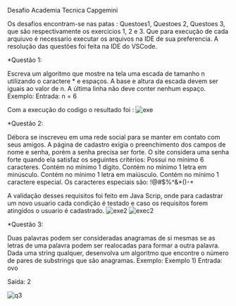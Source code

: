 Desafio Academia Tecnica Capgemini 

Os desafios encontram-se nas patas : Questoes1, Questoes 2, Questoes 3, que são respectivamente os exercicios 1, 2 e 3. Que para execução de cada arquiuvo é necessario executar os arquivos na IDE de sua preferencia. A resolução das questões foi feita na IDE do VSCode.

*Questão 1:

Escreva um algoritmo que mostre na tela uma escada de tamanho n utilizando o caractere * e espaços. A base e altura da escada devem ser iguais ao valor de n. A última linha não deve conter nenhum espaço.
Exemplo:
Entrada:
n = 6

Com a execução do codigo o resultado foi :
![exe](https://user-images.githubusercontent.com/74264815/154868963-8ca95dac-4b41-42e0-8378-f90312bb512e.png)


*Questão 2:

Débora se inscreveu em uma rede social para se manter em contato com seus amigos. A página de cadastro exigia o preenchimento dos campos de nome e senha, porém a senha precisa ser forte. O site considera uma senha forte quando ela satisfaz os seguintes critérios:
Possui no mínimo 6 caracteres.
Contém no mínimo 1 digito.
Contém no mínimo 1 letra em minúsculo.
Contém no mínimo 1 letra em maiúsculo.
Contém no mínimo 1 caractere especial. Os caracteres especiais são: !@#$%^&*()-+

A validação desses requisitos foi feito em Java Scrip, onde para cadastrar um novo usuario cada condição é testado e caso os requisitos forem atingidos o usuario é cadastrado. 
![exe2](https://user-images.githubusercontent.com/74264815/154869178-49201def-34a1-4e5f-92b8-a0c0fb37aac1.png)
![exec2](https://user-images.githubusercontent.com/74264815/154869261-806775e9-fd82-41c0-83a5-51597cdde3c8.png)

*Questão 3:

Duas palavras podem ser consideradas anagramas de si mesmas se as letras de uma palavra podem ser realocadas para formar a outra palavra. Dada uma string qualquer, desenvolva um algoritmo que encontre o número de pares de substrings que são anagramas.
Exemplo:
Exemplo 1)
Entrada:
ovo

Saída:
2

![q3](https://user-images.githubusercontent.com/74264815/154871257-55aed42c-e357-4365-9406-260e33d9809c.png)





